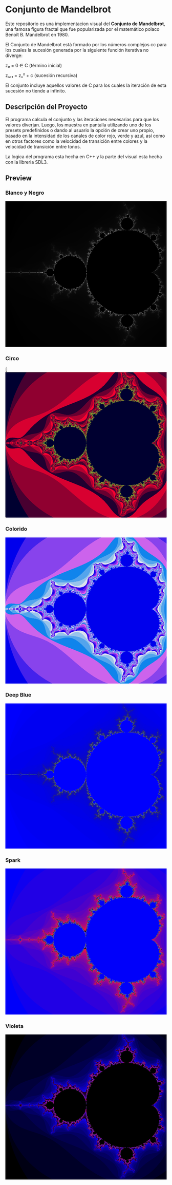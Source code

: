 # Conjunto de Mandelbrot

Este repositorio es una implementacion visual del **Conjunto de Mandelbrot**, una famosa figura fractal que fue popularizada por el matemático polaco Benoît B. Mandelbrot en 1980.


El Conjunto de Mandelbrot está formado por los números complejos cc para los cuales la sucesión generada por la siguiente función iterativa no diverge:

z₀ = 0 ∈ C  (término inicial)

zₙ₊₁ = zₙ² + c  (sucesión recursiva)

El conjunto incluye aquellos valores de C para los cuales la iteración de esta sucesión no tiende a infinito.

## Descripción del Proyecto

El programa calcula el conjunto y las iteraciones necesarias para que los valores diverjan. Luego, los muestra en pantalla utilizando uno de los presets predefinidos o dando al usuario la opción de crear uno propio, basado en la intensidad de los canales de color rojo, verde y azul, así como en otros factores como la velocidad de transición entre colores y la velocidad de transición entre tonos.

La logica del programa esta hecha en C++ y la parte del visual esta hecha con la libreria SDL3.

## Preview

### Blanco y Negro
![Blanco Y Negro](https://github.com/TomasCornara/Conjunto-de-Mandelbrot/blob/main/Previews/byn.png?raw=true)

### Circo
[![Blanco Y Negro](https://github.com/TomasCornara/Conjunto-de-Mandelbrot/blob/main/Previews/circo.png?raw=true)

### Colorido
![Colorido](https://github.com/TomasCornara/Conjunto-de-Mandelbrot/blob/main/Previews/colorido.png?raw=true)

### Deep Blue
![Deep Blue](https://github.com/TomasCornara/Conjunto-de-Mandelbrot/blob/main/Previews/deepblue.png?raw=true)

### Spark
![spark](https://github.com/TomasCornara/Conjunto-de-Mandelbrot/blob/main/Previews/spark.png?raw=true)

### Violeta
![violeta](https://github.com/TomasCornara/Conjunto-de-Mandelbrot/blob/main/Previews/violeta.png?raw=true)
